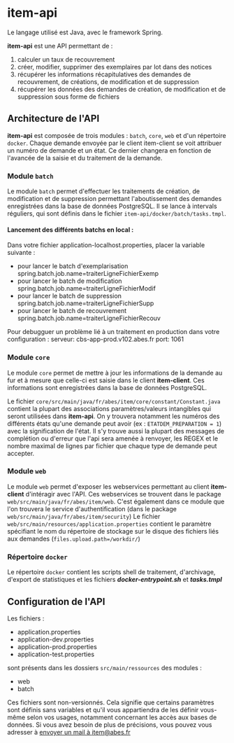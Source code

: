 # item-api

Le langage utilisé est Java, avec le framework Spring. 

**item-api** est une API permettant de :
1. calculer un taux de recouvrement
2. créer, modifier, supprimer des exemplaires par lot dans des notices
3. récupérer les informations récapitulatives des demandes de recouvrement, de créations, de modification et de suppression
4. récupérer les données des demandes de création, de modification et de suppression sous forme de fichiers

## Architecture de l'API

**item-api** est composée de trois modules : `batch`, `core`, `web` et d'un répertoire `docker`.
Chaque demande envoyée par le client item-client se voit attribuer un numéro de demande et un état. 
Ce dernier changera en fonction de l'avancée de la saisie et du traitement de la demande.

### Module `batch`

Le module `batch` permet d'effectuer les traitements de création, de modification et de suppression permettant 
l'aboutissement des demandes enregistrées dans la base de données PostgreSQL. 
Il se lance à intervals réguliers, qui sont définis dans le fichier `item-api/docker/batch/tasks.tmpl`.

#### Lancement des différents batchs en local :

Dans votre fichier application-localhost.properties, placer la variable suivante :
- pour lancer le batch d'exemplarisation
spring.batch.job.name=traiterLigneFichierExemp
- pour lancer le batch de modification
spring.batch.job.name=traiterLigneFichierModif
- pour lancer le batch de suppression
spring.batch.job.name=traiterLigneFichierSupp
- pour lancer le batch de recouvrement
spring.batch.job.name=traiterLigneFichierRecouv

Pour debugguer un problème lié à un traitement en production dans votre configuration :
serveur: cbs-app-prod.v102.abes.fr
port: 1061

### Module `core`

Le module `core` permet de mettre à jour les informations de la demande au fur et à mesure que celle-ci est saisie
dans le client **item-client**. Ces informations sont enregistrées dans la base de données PostgreSQL.

Le fichier `core/src/main/java/fr/abes/item/core/constant/Constant.java` contient la plupart des associations 
paramètres/valeurs intangibles qui seront utilisées dans **item-api**. 
On y trouvera notamment les numéros des différents états qu'une demande peut avoir (ex : `ETATDEM_PREPARATION = 1`)
avec la signification de l'état. Il s'y trouve aussi la plupart des messages de complétion ou d'erreur que l'api 
sera amenée à renvoyer, les REGEX et le nombre maximal de lignes par fichier que chaque type de demande peut accepter.

### Module `web`

Le module `web` permet d'exposer les webservices permettant au client **item-client** d'intéragir avec l'API. 
Ces webservices se trouvent dans le package `web/src/main/java/fr/abes/item/web`.
C'est également dans ce module que l'on trouvera le service d'authentification 
(dans le package `web/src/main/java/fr/abes/item/security`) 
Le fichier `web/src/main/resources/application.properties` contient le paramètre spécifiant le nom 
du répertoire de stockage sur le disque des fichiers liés aux demandes (`files.upload.path=/workdir/`)

### Répertoire `docker`

Le répertoire `docker` contient les scripts shell de traitement, d'archivage, d'export de statistiques et les fichiers
***docker-entrypoint.sh*** et ***tasks.tmpl***

## Configuration de l'API

Les fichiers :
* application.properties
* application-dev.properties
* application-prod.properties
* application-test.properties

sont présents dans les dossiers ```src/main/ressources``` des modules :
* web
* batch

Ces fichiers sont non-versionnés. Cela signifie que certains paramètres
sont définis sans variables et qu'il vous appartiendra de les définir vous-même selon vos usages,
notamment concernant les accès aux bases de données.
Si vous avez besoin de plus de précisions, vous pouvez vous adresser à [envoyer un mail à item@abes.fr](item@abes.fr)
